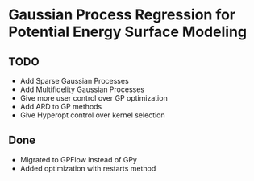 # Gaussian Process Regression for Potential Energy Surface Modeling
## **TODO**
* Add Sparse Gaussian Processes
* Add Multifidelity Gaussian Processes
* Give more user control over GP optimization
* Add ARD to GP methods
* Give Hyperopt control over kernel selection

## Done
* Migrated to GPFlow instead of GPy
* Added optimization with restarts method

